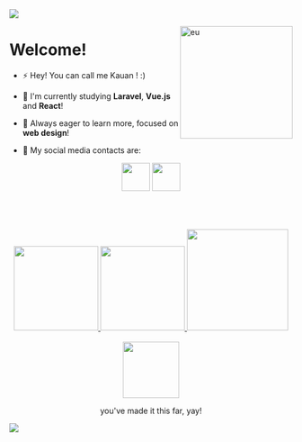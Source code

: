 <img src="https://capsule-render.vercel.app/api?type=Waving&color=ffbf43&fontColor=ffffff&height=200&section=header&text=&fontSize=60&animation=fadeIn&fontAlignY=40" />

<p align="left">
<img align="right" alt="eu" width="200" src="assets/me.gif">
<h1>Welcome!</h1>

- :zap: Hey! You can call me Kauan ! :)

- :hatching_chick: I'm currently studying **Laravel**, **Vue.js** and **React**!

- :honey_pot: Always eager to learn more, focused on **web design**!

- :bell: My social media contacts are:

<div align="center">
  <a href="https://instagram.com/kauansantanaa"><img height="50em" src="https://github.com/loeycism/loeycism/raw/master/assets/iglogo.svg" target="_blank"></a>
  <a href="https://www.linkedin.com/in/kauansantana/"><img height="50em" src="https://github.com/loeycism/loeycism/raw/master/assets/linkedinlogo.svg" target="_blank"></a>
</div>
</p>

<br>
<br>
<br>

<div align="center">
  <a href="https://github.com/loeycism">
          <! -- github stats -->
    <img height="150em" src="https://github-readme-stats.vercel.app/api?username=kauansantanaa&count_private=true&include_all_commits=true&show_icons=false&&title_color=ffc85c&text_color=ffd47f&bg_color=0d1117&cache_seconds=1800&locale=en&hide_border=false&show_owner=true">
           <! -- language use -->
    <img height="150em" src="https://github-readme-stats.vercel.app/api/top-langs/?username=kauansantanaa&theme=ayu-mirage&hide_border=false&&layout=compact&title_color=ffc85c&text_color=ffd47f&bg_color=0d1117&cache_seconds=180&locale=en">
           <! -- streak -->
    <img height="180em" src="https://github-readme-streak-stats.herokuapp.com?user=kauansantanaa&background=0d1117&ring=ffd47f&fire=ffc85c&stroke=969664&currStreakLabel=ffc85c&dates=a5926b&sideNums=ffd47f&sideLabels=ffc85c&currStreakNum=ffd47f">
    
  </a>
</div>

<br>

<div align="center">
<img src="./assets/readme.svg" width="100"><br>
<p>you've made it this far, yay!</p>
</div>

<img src="https://capsule-render.vercel.app/api?type=Waving&color=ffbf43&fontColor=e5d5c5&height=150&section=footer&animation=fadeIn" />
